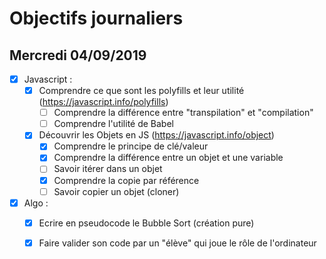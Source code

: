 # Objectifs journaliers

## Mercredi 04/09/2019


* [x] Javascript :
  * [x] Comprendre ce que sont les polyfills et leur utilité (https://javascript.info/polyfills)
    * [ ] Comprendre la différence entre "transpilation" et "compilation"
    * [ ] Comprendre l'utilité de Babel
  * [x] Découvrir les Objets en JS (https://javascript.info/object)
    * [x] Comprendre le principe de clé/valeur
    * [x] Comprendre la différence entre un objet et une variable
    * [ ] Savoir itérer dans un objet
    * [x] Comprendre la copie par référence
    * [ ] Savoir copier un objet (cloner)

* [x] Algo : 
  * [x] Ecrire en pseudocode le Bubble Sort (création pure)
  * [x] Faire valider son code par un "élève" qui joue le rôle de l'ordinateur


